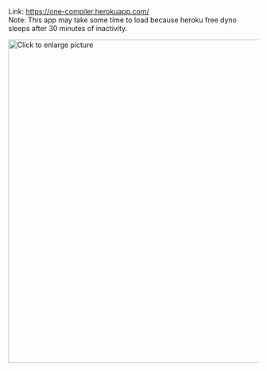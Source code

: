 Link: https://one-compiler.herokuapp.com/
<br>Note: This app may take some time to load because heroku free dyno sleeps after 30 minutes of inactivity.

<a href="https://drive.google.com/uc?export=view&id=1opwkUeEJzk_DP15OvR9Hg8vb3jcEoCRz"><img src="https://drive.google.com/uc?export=view&id=1opwkUeEJzk_DP15OvR9Hg8vb3jcEoCRz" style="width: 650px; max-width: 100%; height: auto" title="Click to enlarge picture" />
